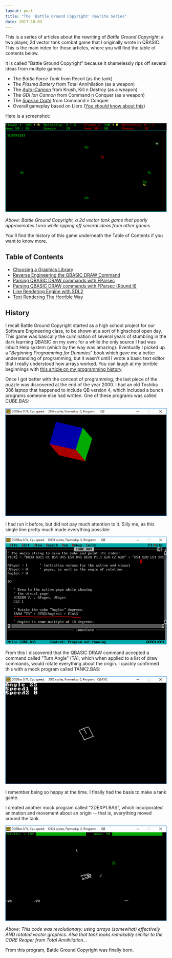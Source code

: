 ```yaml
---
layout: post
title: "The 'Battle Ground Copyright' Rewrite Series"
date: 2017-10-03
---
```


This is a series of articles about the rewriting of _Battle Ground Copyright_: a two player, 2d vector tank combat game that I originally wrote in QBASIC. This is the main index for those articles, where you will find the table of contents below.

It is called "Battle Ground Copyright" because it shamelessly rips off several ideas from multiple games:
- The _Battle Force Tank_ from Recoil (as the tank)
- The _Plasma Battery_ from Total Annihilation (as a weapon)
- The [_Auto-Cannon_](http://kknd-the-krush-kill-n-destroy.wikia.com/wiki/Autocannon_Tank) from Krush, Kill n Destroy (as a weapon)
- The _GDI Ion Cannon_ from Command n Conquer (as a weapon)
- The [_Suprise Crate_](http://cnc.wikia.com/wiki/Crate_%28Red_Alert_1%29) from Command n Conquer
- Overall gameplay based on Liero ([You *should* know about this](http://www.liero.be/))

Here is a screenshot:

![Battle Ground Copyright, a 2d vector tank game that poorly approximates Liero while ripping off several ideas from other games](/assets/bgc/bgc_001.png)

*Above: Battle Ground Copyright, a 2d vector tank game that poorly approximates Liero while ripping off several ideas from other games*

You'll find the history of this game underneath the Table of Contents if you want to know more.

## Table of Contents

- [Choosing a Graphics Library](/blog/2017/11/28/bgc-graphics-library)
- [Reverse Engineering the QBASIC DRAW Command](/blog/2017/12/09/bgc-qbasic-draw-command)
- [Parsing QBASIC DRAW commands with FParsec](/blog/2017/12/19/bgc-parsing-qbasic-draw-commands-fparsec)
- [Parsing QBASIC DRAW commands with FParsec (Round II)](/blog/2108/04/03/bgc-parsing-qbasic-draw-commands-fparsec-part2)
- [Line Rendering Engine with SDL2](/blog/2018/05/14/bgc-sdl2-line-rendering-engine)
- [Text Rendering The Horrible Way](blog/2020/01/08/bgc-text-rendering-the-horrible-way)

## History

I recall Battle Ground Copyright started as a high school project for our Software Engineering class, to be shown at a sort of highschool open day. This game was basically the culmination of several years of stumbling in the dark learning QBASIC on my own; for a while the only source I had was inbuilt Help system (which by the way was amazing). Eventually I picked up a "_Beginning Programming for Dummies_" book which gave me a better understanding of programming, but it wasn't until I wrote a basic text editor that I really understood how arrays worked. You can laugh at my terrible beginnings with [this article on my programming history](/blog/2017/10/23/my-programming-history).

Once I got better with the concept of programming, the last piece of the puzzle was discovered at the end of the year 2000. I had an old Toshiba 386 laptop that happened to include QB version 4, which included a bunch programs someone else had written. One of these programs was called CUBE.BAS:

![A rotating RGB cube](/assets/learning/cube2.PNG)

I had run it before, but did not pay much attention to it. Silly me, as this single line pretty much made everything possible:

![Rotating RGB cube source code](/assets/learning/cube1.PNG)

From this I discovered that the QBASIC DRAW command accepted a command called "Turn Angle" (TA), which when applied to a list of draw commands, would rotate everything about the origin. I quickly confirmed this with a mock program called TANK2.BAS:

![Mock program to demonstrate TA command](/assets/learning/tank2a.PNG)

I remember being so happy at the time. I finally had the basis to make a tank game.

I created another mock program called "2DEXP1.BAS", which incorporated animation and movement about an origin -- that is, everything moved around the tank.

![A series of "RADAR dishes" all with different turning speeds](/assets/learning/2dexp1a.PNG)

*Above: This code was revolutionary: using arrays (somewhat) effectively AND rotated vector graphics. Also that tank looks remakably similar to the CORE Reaper from Total Annihilation...*

From this program, Battle Ground Copyright was finally born.
